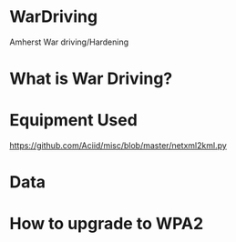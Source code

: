# WarDriving
Amherst War driving/Hardening 

# What is War Driving?

# Equipment Used
https://github.com/Aciid/misc/blob/master/netxml2kml.py

# Data

# How to upgrade to WPA2 
